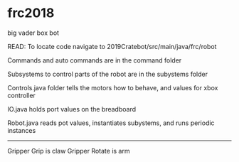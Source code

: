 # frc2018
big vader box bot

READ:
To locate code navigate to 2019Cratebot/src/main/java/frc/robot

Commands and auto commands are in the command folder

Subsystems to control parts of the robot are in the subystems folder

Controls.java folder tells the motors how to behave, and values for xbox controller

IO.java holds port values on the breadboard

Robot.java reads pot values, instantiates subystems, and runs periodic instances

---------------------------------------------------------------------------------------

Gripper Grip is claw
Gripper Rotate is arm
